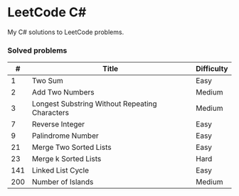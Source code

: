 # LeetCode C#
My C# solutions to LeetCode problems.

### Solved problems

| #    | Title                                             | Difficulty |
| ---- | ------------------------------------------------- | ---------- |
| 1    | Two Sum                                           | Easy       |
| 2    | Add Two Numbers                                   | Medium     |
| 3    | Longest Substring Without Repeating Characters    | Medium     |
| 7    | Reverse Integer                                   | Easy       |
| 9    | Palindrome Number                                 | Easy       |
| 21   | Merge Two Sorted Lists                            | Easy       |
| 23   | Merge k Sorted Lists                              | Hard       |
| 141  | Linked List Cycle                                 | Easy       |
| 200  | Number of Islands                                 | Medium     |
